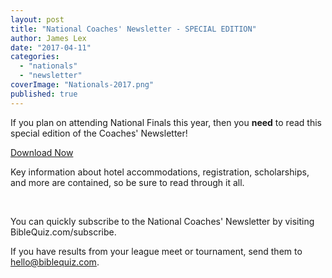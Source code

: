 ```yaml
---
layout: post
title: "National Coaches' Newsletter - SPECIAL EDITION"
author: James Lex
date: "2017-04-11"
categories: 
  - "nationals"
  - "newsletter"
coverImage: "Nationals-2017.png"
published: true
---
```


If you plan on attending National Finals this year, then you **need** to read this special edition of the Coaches' Newsletter!

<a href="{% link assets/2017/Special-Nationals-Newsletter-2017.pdf %}" class="button is-primary">Download Now</a>

Key information about hotel accommodations, registration, scholarships, and more are contained, so be sure to read through it all.

 

You can quickly subscribe to the National Coaches' Newsletter by visiting BibleQuiz.com/subscribe.

If you have results from your league meet or tournament, send them to hello@biblequiz.com.
